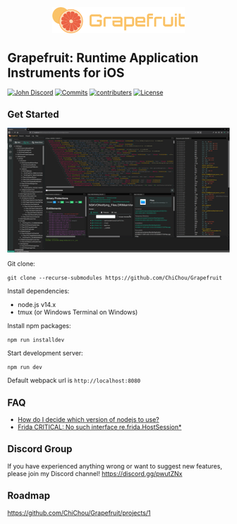 <img src="gui/src/assets/logo.svg" width="300" alt="Grapefruit" style="margin:auto; display: block">

# Grapefruit: Runtime Application Instruments for iOS

[![John Discord](https://img.shields.io/discord/591601634266578944?label=Discord)](https://discord.com/invite/pwutZNx)
[![Commits](https://img.shields.io/github/commit-activity/w/chichou/grapefruit?label=Commits)](https://github.com/ChiChou/Grapefruit/commits/master)
[![contributers](https://img.shields.io/github/contributors/chichou/grapefruit)](https://github.com/ChiChou/Grapefruit/graphs/contributors)
[![License](https://img.shields.io/github/license/chichou/grapefruit)](https://github.com/ChiChou/Grapefruit/blob/master/LICENSE)

## Get Started

![Screenshot](images/screenshot.png)

Git clone:

`git clone --recurse-submodules https://github.com/ChiChou/Grapefruit`

Install dependencies:

* node.js v14.x
* tmux (or Windows Terminal on Windows)

Install npm packages:

`npm run installdev`

Start development server:

`npm run dev`

Default webpack url is `http://localhost:8080`

## FAQ

* [How do I decide which version of nodejs to use?](https://github.com/ChiChou/Grapefruit/wiki/How-do-I-decide-which-version-of-nodejs-to-use%3F)
* [Frida CRITICAL: No such interface re.frida.HostSession*](https://github.com/ChiChou/Grapefruit/wiki/Frida-CRITICAL:-No-such-interface-re.frida.HostSession*)

## Discord Group

If you have experienced anything wrong or want to suggest new features, please join my Discord channel! https://discord.gg/pwutZNx

## Roadmap

https://github.com/ChiChou/Grapefruit/projects/1
